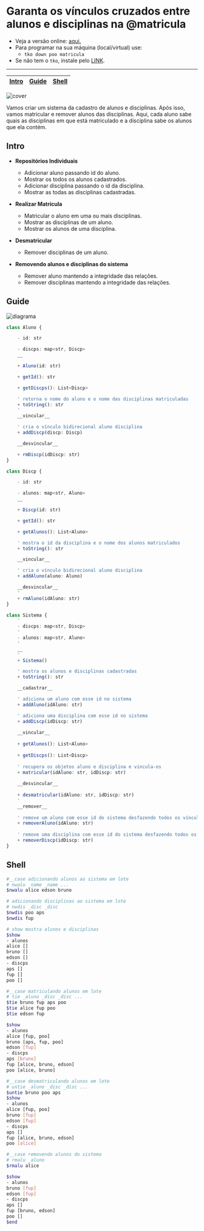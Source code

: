 # Garanta os vínculos cruzados entre alunos e disciplinas na @matricula

- Veja a versão online: [aqui.](https://github.com/qxcodepoo/arcade/blob/master/base/matricula/Readme.md)
- Para programar na sua máquina (local/virtual) use:
  - `tko down poo matricula`
- Se não tem o `tko`, instale pelo [LINK](https://github.com/senapk/tko#tko).

---

<!-- toch -->
[Intro](#intro) | [Guide](#guide) | [Shell](#shell)
-- | -- | --
<!-- toch -->

![cover](https://raw.githubusercontent.com/qxcodepoo/arcade/master/base/matricula/cover.jpg)

Vamos criar um sistema da cadastro de alunos e disciplinas. Após isso, vamos matricular e remover alunos das disciplinas. Aqui, cada aluno sabe quais as disciplinas em que está matriculado e a disciplina sabe os alunos que ela contém.

## Intro

- **Repositórios Individuais**
  - Adicionar aluno passando id do aluno.
  - Mostrar os todos os alunos cadastrados.
  - Adicionar disciplina passando o id da disciplina.
  - Mostrar as todas as disciplinas cadastradas.

- **Realizar Matrícula**
  - Matricular o aluno em uma ou mais disciplinas.
  - Mostrar as disciplinas de um aluno.
  - Mostrar os alunos de uma disciplina.

- **Desmatricular**
  - Remover disciplinas de um aluno.

- **Removendo alunos e disciplinas do sistema**
  - Remover aluno mantendo a integridade das relações.
  - Remover disciplinas mantendo a integridade das relações.

## Guide

![diagrama](https://raw.githubusercontent.com/qxcodepoo/arcade/master/base/matricula/diagrama.png)

<!-- load diagrama.puml fenced=ts:filter -->

```ts
class Aluno {

    - id: str

    - discps: map<str, Discp>
    __

    + Aluno(id: str)

    + getId(): str

    + getDiscps(): List<Discp>

    ' retorna o nome do aluno e o nome das disciplinas matriculadas
    + toString(): str
    '
    __vincular__

    ' cria o vínculo bidirecional aluno disciplina
    + addDiscp(discp: Discp)

    __desvincular__

    + rmDiscp(idDiscp: str)
}

class Discp {

    - id: str

    - alunos: map<str, Aluno>
    __

    + Discp(id: str)

    + getId(): str

    + getAlunos(): List<Aluno>

    ' mostra o id da disciplina e o nome dos alunos matriculados
    + toString(): str

    __vincular__

    ' cria o vínculo bidirecional aluno disciplina
    + addAluno(aluno: Aluno)

    __desvincular__
    '
    + rmAluno(idAluno: str)
}

class Sistema {
    '
    - discps: map<str, Discp>
    '
    - alunos: map<str, Aluno>
    '
    __
    '
    + Sistema()

    ' mostra os alunos e disciplinas cadastradas
    + toString(): str

    __cadastrar__

    ' adiciona um aluno com esse id no sistema
    + addAluno(idAluno: str)

    ' adiciona uma disciplina com esse id no sistema
    + addDiscp(idDiscp: str)
    
    __vincular__
    
    + getAlunos(): List<Aluno>
    
    + getDiscps(): List<Discp>
    
    ' recupera os objetos aluno e disciplina e vincula-os
    + matricular(idAluno: str, idDiscp: str)
    
    __desvincular__
    
    + desmatricular(idAluno: str, idDiscp: str)
    '
    __remover__
    
    ' remove um aluno com esse id do sistema desfazendo todos os vínculos
    + removerAluno(idAluno: str)
    
    ' remove uma disciplina com esse id do sistema desfazendo todos os vínculos
    + removerDiscp(idDiscp: str)
}
```

<!-- load -->

## Shell

```bash
#__case adicionando alunos ao sistema em lote
# nwalu _name _name ...
$nwalu alice edson bruno

# adicionando disciplinas ao sistema em lote
# nwdis _disc _disc
$nwdis poo aps
$nwdis fup

# show mostra alunos e disciplinas
$show
- alunos
alice []
bruno []
edson []
- discps
aps []
fup []
poo []

#__case matriculando alunos em lote
# tie _aluno _disc _disc ...
$tie bruno fup aps poo
$tie alice fup poo
$tie edson fup

$show
- alunos
alice [fup, poo]
bruno [aps, fup, poo]
edson [fup]
- discps
aps [bruno]
fup [alice, bruno, edson]
poo [alice, bruno]

#__case desmatriculando alunos em lote
# untie _aluno _disc _disc ...
$untie bruno poo aps
$show
- alunos
alice [fup, poo]
bruno [fup]
edson [fup]
- discps
aps []
fup [alice, bruno, edson]
poo [alice]

#__case removendo alunos do sistema
# rmalu _aluno
$rmalu alice

$show
- alunos
bruno [fup]
edson [fup]
- discps
aps []
fup [bruno, edson]
poo []
$end
```
